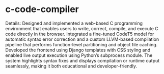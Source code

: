 # c-code-compiler
Details: Designed and implemented a web-based C programming environment
that enables users to write, correct, compile, and execute C code directly in the
browser. Integrated a fine-tuned CodeT5 model for automatic syntax error
correction and a custom LLVM-based compilation pipeline that performs
function-level partitioning and object file caching. Developed the frontend using
Django templates with CSS styling and enabled live output execution using
Python’s subprocess module. The system highlights syntax fixes and displays
compilation or runtime output seamlessly, making it both educational and
developer-friendly. 
